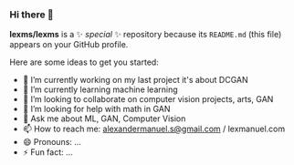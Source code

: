### Hi there 👋

**lexms/lexms** is a ✨ _special_ ✨ repository because its `README.md` (this file) appears on your GitHub profile.

Here are some ideas to get you started:

- 🔭 I’m currently working on my last project it's about DCGAN
- 🌱 I’m currently learning machine learning
- 👯 I’m looking to collaborate on computer vision projects, arts, GAN
- 🤔 I’m looking for help with math in GAN
- 💬 Ask me about ML, GAN, Computer Vision
- 📫 How to reach me: alexandermanuel.s@gmail.com / lexmanuel.com
- 😄 Pronouns: ...
- ⚡ Fun fact: ...

